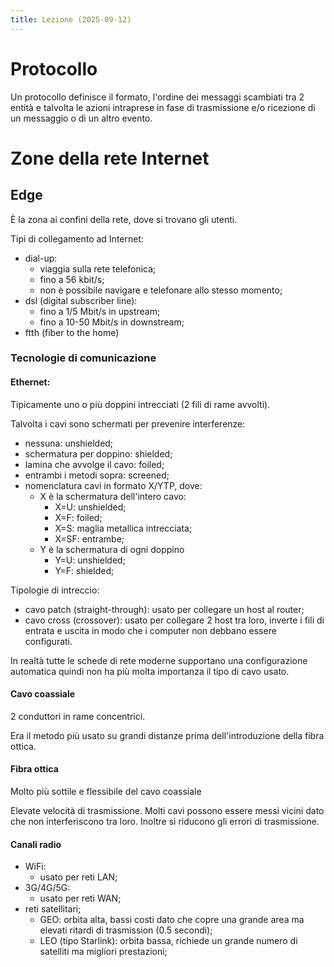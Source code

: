 ```yaml
---
title: Lezione (2025-09-12)
---
```


# Protocollo

Un protocollo definisce il formato, l'ordine dei messaggi scambiati tra 2 entità
e talvolta le azioni intraprese in fase di trasmissione e/o ricezione di un
messaggio o di un altro evento.

# Zone della rete Internet

## Edge

È la zona ai confini della rete, dove si trovano gli utenti.

Tipi di collegamento ad Internet:

- dial-up:
  - viaggia sulla rete telefonica;
  - fino a 56 kbit/s;
  - non è possibile navigare e telefonare allo stesso momento;
- dsl (digital subscriber line):
  - fino a 1/5 Mbit/s in upstream;
  - fino a 10-50 Mbit/s in downstream;
- ftth (fiber to the home)

### Tecnologie di comunicazione

#### Ethernet:

Tipicamente uno o più doppini intrecciati (2 fili di rame avvolti).

Talvolta i cavi sono schermati per prevenire interferenze:

- nessuna: unshielded;
- schermatura per doppino: shielded;
- lamina che avvolge il cavo: foiled;
- entrambi i metodi sopra: screened;
- nomenclatura cavi in formato X/YTP, dove:
  - X è la schermatura dell'intero cavo:
    - X=U: unshielded;
    - X=F: foiled;
    - X=S: maglia metallica intrecciata;
    - X=SF: entrambe;
  - Y è la schermatura di ogni doppino
    - Y=U: unshielded;
    - Y=F: shielded;

Tipologie di intreccio:

- cavo patch (straight-through): usato per collegare un host al router;
- cavo cross (crossover): usato per collegare 2 host tra loro, inverte i fili di
  entrata e uscita in modo che i computer non debbano essere configurati.

In realtà tutte le schede di rete moderne supportano una configurazione
automatica quindi non ha più molta importanza il tipo di cavo usato.

#### Cavo coassiale

2 conduttori in rame concentrici.

Era il metodo più usato su grandi distanze prima dell'introduzione della fibra
ottica.

#### Fibra ottica

Molto più sottile e flessibile del cavo coassiale

Elevate velocità di trasmissione. Molti cavi possono essere messi vicini dato
che non interferiscono tra loro. Inoltre si riducono gli errori di trasmissione.

#### Canali radio

- WiFi:
  - usato per reti LAN;
- 3G/4G/5G:
  - usato per reti WAN;
- reti satellitari;
  - GEO: orbita alta, bassi costi dato che copre una grande area ma elevati
    ritardi di trasmission (0.5 secondi);
  - LEO (tipo Starlink): orbita bassa, richiede un grande numero di satelliti ma
    migliori prestazioni;

<!-- TODO: parte di trasmissione dati nel nucleo -->
